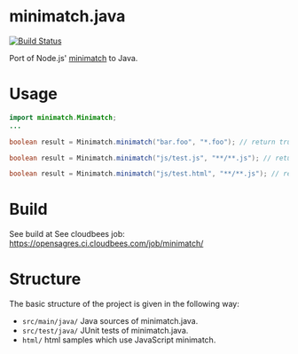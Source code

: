 # minimatch.java

[![Build Status](https://secure.travis-ci.org/angelozerr/minimatch.java.png)](http://travis-ci.org/angelozerr/minimatch.java)

Port of Node.js' [minimatch](https://github.com/isaacs/minimatch) to Java.

# Usage

```java
import minimatch.Minimatch;
...

boolean result = Minimatch.minimatch("bar.foo", "*.foo"); // return true

boolean result = Minimatch.minimatch("js/test.js", "**/**.js"); // return true

boolean result = Minimatch.minimatch("js/test.html", "**/**.js"); // return false
```
# Build

See build at See cloudbees job: https://opensagres.ci.cloudbees.com/job/minimatch/

# Structure

The basic structure of the project is given in the following way:

* `src/main/java/` Java sources of minimatch.java. 
* `src/test/java/` JUnit tests of minimatch.java.
* `html/` html samples which use JavaScript minimatch. 
